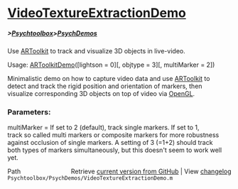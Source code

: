 # [VideoTextureExtractionDemo](VideoTextureExtractionDemo)
##### >[Psychtoolbox](Psychtoolbox)>[PsychDemos](PsychDemos)

Use [ARToolkit](ARToolkit) to track and visualize 3D objects in live-video.  
  
Usage: [ARToolkitDemo](ARToolkitDemo)([lightson = 0][, objtype = 3][, multiMarker = 2])  
  
Minimalistic demo on how to capture video data and use [ARToolkit](ARToolkit) to  
detect and track the rigid position and orientation of markers, then  
visualize corresponding 3D objects on top of video via [OpenGL](OpenGL).  
  
### Parameters:  
  
multiMarker = If set to 2 (default), track single markers. If set to 1,  
track so called multi markers or composite markers for more robustness  
against occlusion of single markers. A setting of 3 (=1+2) should track  
both types of markers simultaneously, but this doesn't seem to work well  
yet.  
  




<div class="code_header" style="text-align:right;">
  <span style="float:left;">Path&nbsp;&nbsp;</span> <span class="counter">Retrieve <a href=
  "https://raw.github.com/Psychtoolbox-3/Psychtoolbox-3/beta/Psychtoolbox/PsychDemos/VideoTextureExtractionDemo.m">current version from GitHub</a> | View <a href=
  "https://github.com/Psychtoolbox-3/Psychtoolbox-3/commits/beta/Psychtoolbox/PsychDemos/VideoTextureExtractionDemo.m">changelog</a></span>
</div>
<div class="code">
  <code>Psychtoolbox/PsychDemos/VideoTextureExtractionDemo.m</code>
</div>

